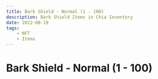 ```yaml
---
title: Bark Shield - Normal (1 - 100)
description: Bark Shield Items in Chia Inventory
date: 2022-08-19
tags:
    - NFT
    - Items
---
```


# Bark Shield - Normal (1 - 100)

